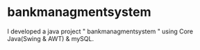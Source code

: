 # bankmanagmentsystem
I developed a java project " bankmanagmentsystem " using Core Java(Swing &amp; AWT) &amp; mySQL.
